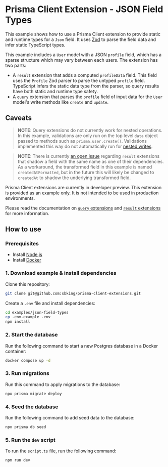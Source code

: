 # Prisma Client Extension - JSON Field Types

This example shows how to use a Prisma Client extension to provide static and runtime types for a `Json` field. It uses [Zod](https://github.com/colinhacks/zod) to parse the field data and infer static TypeScript types.

This example includes a `User` model with a JSON `profile` field, which has a sparse structure which may vary between each users. The extension has two parts:

- A `result` extension that adds a computed `profileData` field. This field uses the `Profile` Zod parser to parse the untyped `profile` field. TypeScript infers the static data type from the parser, so query results have both static and runtime type safety.
- A `query` extension that parses the `profile` field of input data for the `User` model's write methods like `create` and `update`.

## Caveats

> **NOTE**: Query extensions do not currently work for nested operations. In this example, validations are only run on the top level `data` object passed to methods such as `prisma.user.create()`. Validations implemented this way do not automatically run for [nested writes](https://www.prisma.io/docs/concepts/components/prisma-client/relation-queries#nested-writes).

> **NOTE**: There is currently [an open issue](https://github.com/prisma/prisma/issues/16643) regarding `result` extensions that shadow a field with the same name as one of their dependencies. As a workaround, the transformed field in this example is named `createdAtFormatted`, but in the future this will likely be changed to `createdAt` to shadow the underlying transformed field.

Prisma Client extensions are currently in developer preview. This extension is provided as an example only. It is not intended to be used in production environments.

Please read the documentation on [`query` extensions](https://www.prisma.io/docs/concepts/components/prisma-client/client-extensions/query) and [`result` extensions](https://www.prisma.io/docs/concepts/components/prisma-client/client-extensions/query) for more information.

## How to use

### Prerequisites

- Install [Node.js](https://nodejs.org/en/download/)
- Install [Docker](https://docs.docker.com/get-docker/)

### 1. Download example & install dependencies

Clone this repository:

```sh
git clone git@github.com:sbking/prisma-client-extensions.git
```

Create a `.env` file and install dependencies:

```sh
cd examples/json-field-types
cp .env.example .env
npm install
```

### 2. Start the database

Run the following command to start a new Postgres database in a Docker container:

```sh
docker compose up -d
```

### 3. Run migrations

Run this command to apply migrations to the database:

```sh
npx prisma migrate deploy
```

### 4. Seed the database

Run the following command to add seed data to the database:

```sh
npx prisma db seed
```

### 5. Run the `dev` script

To run the `script.ts` file, run the following command:

```sh
npm run dev
```
